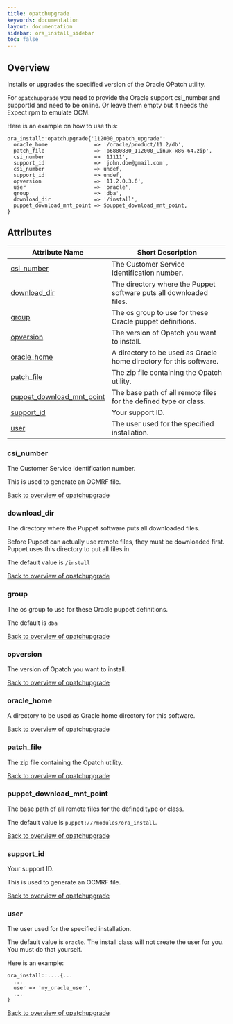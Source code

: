 ```yaml
---
title: opatchupgrade
keywords: documentation
layout: documentation
sidebar: ora_install_sidebar
toc: false
---
```

## Overview

Installs or upgrades the specified version of the Oracle OPatch utility.

For `opatchupgrade` you need to provide the Oracle support csi_number and supportId and need to be online. Or leave them empty but it needs the Expect rpm to emulate OCM.

Here is an example on how to use this:

```puppet
ora_install::opatchupgrade{'112000_opatch_upgrade':
  oracle_home               => '/oracle/product/11.2/db',
  patch_file                => 'p6880880_112000_Linux-x86-64.zip',
  csi_number                => '11111',
  support_id                => 'john.doe@gmail.com',
  csi_number                => undef,
  support_id                => undef,
  opversion                 => '11.2.0.3.6',
  user                      => 'oracle',
  group                     => 'dba',
  download_dir              => '/install',
  puppet_download_mnt_point => $puppet_download_mnt_point,
}
```




## Attributes



Attribute Name                                                        | Short Description                                                  |
--------------------------------------------------------------------- | ------------------------------------------------------------------ |
[csi_number](#opatchupgrade_csi_number)                               | The Customer Service Identification number.                        |
[download_dir](#opatchupgrade_download_dir)                           | The directory where the Puppet software puts all downloaded files. |
[group](#opatchupgrade_group)                                         | The os group to use for these Oracle puppet definitions.           |
[opversion](#opatchupgrade_opversion)                                 | The version of Opatch you want to install.                         |
[oracle_home](#opatchupgrade_oracle_home)                             | A directory to be used as Oracle home directory for this software. |
[patch_file](#opatchupgrade_patch_file)                               | The zip file containing the Opatch utility.                        |
[puppet_download_mnt_point](#opatchupgrade_puppet_download_mnt_point) | The base path of all remote files for the defined type or class.   |
[support_id](#opatchupgrade_support_id)                               | Your support ID.                                                   |
[user](#opatchupgrade_user)                                           | The user used for the specified installation.                      |




### csi_number<a name='opatchupgrade_csi_number'>

The Customer Service Identification number.

This is used to generate an OCMRF file.

[Back to overview of opatchupgrade](#attributes)


### download_dir<a name='opatchupgrade_download_dir'>

The directory where the Puppet software puts all downloaded files.

Before Puppet can actually use remote files, they must be downloaded first. Puppet uses this directory to put all files in.

The default value is `/install`

[Back to overview of opatchupgrade](#attributes)


### group<a name='opatchupgrade_group'>

The os group to use for these Oracle puppet definitions.

The default is `dba`

[Back to overview of opatchupgrade](#attributes)


### opversion<a name='opatchupgrade_opversion'>

The version of Opatch you want to install.

[Back to overview of opatchupgrade](#attributes)


### oracle_home<a name='opatchupgrade_oracle_home'>

A directory to be used as Oracle home directory for this software.

[Back to overview of opatchupgrade](#attributes)


### patch_file<a name='opatchupgrade_patch_file'>

The zip file containing the Opatch utility.

[Back to overview of opatchupgrade](#attributes)


### puppet_download_mnt_point<a name='opatchupgrade_puppet_download_mnt_point'>

The base path of all remote files for the defined type or class.

The default value is `puppet:///modules/ora_install`.

[Back to overview of opatchupgrade](#attributes)


### support_id<a name='opatchupgrade_support_id'>

Your support ID.

This is used to generate an OCMRF file.

[Back to overview of opatchupgrade](#attributes)


### user<a name='opatchupgrade_user'>

The user used for the specified installation.

The default value is `oracle`. The install class will not create the user for you. You must do that yourself.

Here is an example:

```puppet
ora_install::....{...
  ...
  user => 'my_oracle_user',
  ...
}
```

[Back to overview of opatchupgrade](#attributes)

